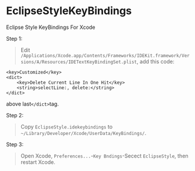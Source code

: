 # EclipseStyleKeyBindings
Eclipse Style KeyBindings For Xcode

Step 1:
> Edit `/Applications/Xcode.app/Contents/Frameworks/IDEKit.framework/Versions/A/Resources/IDETextKeyBindingSet.plist`,
add this code:
```
<key>Customized</key>
<dict>
    <key>Delete Current Line In One Hit</key>
    <string>selectLine:, delete:</string>
</dict>
```
above last`</dict>`tag.

Step 2:
> Copy `EclipseStyle.idekeybindings` to `~/Library/Developer/Xcode/UserData/KeyBindings/`.

Step 3:
> Open Xcode, `Preferences...`-`Key Bndings`-Secect `EclipseStyle`, then restart Xcode.
